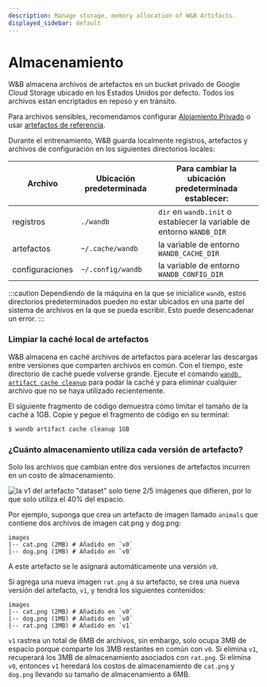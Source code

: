 ```yaml
---
description: Manage storage, memory allocation of W&B Artifacts.
displayed_sidebar: default
---
```


# Almacenamiento

<head>
    <title>Almacenamiento de Artefactos</title>
</head>

W&B almacena archivos de artefactos en un bucket privado de Google Cloud Storage ubicado en los Estados Unidos por defecto. Todos los archivos están encriptados en reposo y en tránsito.

Para archivos sensibles, recomendamos configurar [Alojamiento Privado](../hosting/intro.md) o usar [artefactos de referencia](./track-external-files.md).

Durante el entrenamiento, W&B guarda localmente registros, artefactos y archivos de configuración en los siguientes directorios locales:

| Archivo   | Ubicación predeterminada | Para cambiar la ubicación predeterminada establecer:              |
| --------- | ------------------------ | ----------------------------------------------------------------- |
| registros | `./wandb`                | `dir` en `wandb.init` o establecer la variable de entorno `WANDB_DIR` |
| artefactos| `~/.cache/wandb`         | la variable de entorno `WANDB_CACHE_DIR`                          |
| configuraciones | `~/.config/wandb` | la variable de entorno `WANDB_CONFIG_DIR`                       |


:::caution
Dependiendo de la máquina en la que se inicialice `wandb`, estos directorios predeterminados pueden no estar ubicados en una parte del sistema de archivos en la que se pueda escribir. Esto puede desencadenar un error.
:::

### Limpiar la caché local de artefactos

W&B almacena en caché archivos de artefactos para acelerar las descargas entre versiones que comparten archivos en común. Con el tiempo, este directorio de caché puede volverse grande. Ejecute el comando [`wandb artifact cache cleanup`](../../ref/cli/wandb-artifact/wandb-artifact-cache/README.md) para podar la caché y para eliminar cualquier archivo que no se haya utilizado recientemente.

El siguiente fragmento de código demuestra cómo limitar el tamaño de la caché a 1GB. Copie y pegue el fragmento de código en su terminal:

```bash
$ wandb artifact cache cleanup 1GB
```

### ¿Cuánto almacenamiento utiliza cada versión de artefacto?

Solo los archivos que cambian entre dos versiones de artefactos incurren en un costo de almacenamiento.

![la v1 del artefacto "dataset" solo tiene 2/5 imágenes que difieren, por lo que solo utiliza el 40% del espacio.](@site/static/images/artifacts/artifacts-dedupe.PNG)

Por ejemplo, suponga que crea un artefacto de imagen llamado `animals` que contiene dos archivos de imagen cat.png y dog.png:

```
images
|-- cat.png (2MB) # Añadido en `v0`
|-- dog.png (1MB) # Añadido en `v0`
```

A este artefacto se le asignará automáticamente una versión `v0`.

Si agrega una nueva imagen `rat.png` a su artefacto, se crea una nueva versión del artefacto, `v1`, y tendrá los siguientes contenidos:

```
images
|-- cat.png (2MB) # Añadido en `v0`
|-- dog.png (1MB) # Añadido en `v0`
|-- rat.png (3MB) # Añadido en `v1`
```

`v1` rastrea un total de 6MB de archivos, sin embargo, solo ocupa 3MB de espacio porque comparte los 3MB restantes en común con `v0`. Si elimina `v1`, recuperará los 3MB de almacenamiento asociados con `rat.png`. Si elimina `v0`, entonces `v1` heredará los costos de almacenamiento de `cat.png` y `dog.png` llevando su tamaño de almacenamiento a 6MB.
